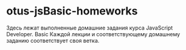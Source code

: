 # otus-jsBasic-homeworks
Здесь лежат выполненные домашние задания курса JavaScript Developer. Basic
Каждой лекции и соответствующему домашнему заданию соответствует своя ветка.
